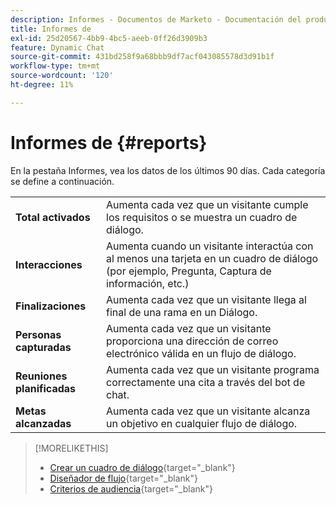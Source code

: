 ```yaml
---
description: Informes - Documentos de Marketo - Documentación del producto
title: Informes de
exl-id: 25d20567-4bb9-4bc5-aeeb-0ff26d3909b3
feature: Dynamic Chat
source-git-commit: 431bd258f9a68bbb9df7acf043085578d3d91b1f
workflow-type: tm+mt
source-wordcount: '120'
ht-degree: 11%

---
```


# Informes de   {#reports}

En la pestaña Informes, vea los datos de los últimos 90 días. Cada categoría se define a continuación.

<table>
 <tr>
  <td><strong>Total activados</strong></td>
  <td>Aumenta cada vez que un visitante cumple los requisitos o se muestra un cuadro de diálogo.
</td>
 </tr>
 <tr>
  <td><strong>Interacciones</strong></td>
  <td>Aumenta cuando un visitante interactúa con al menos una tarjeta en un cuadro de diálogo (por ejemplo, Pregunta, Captura de información, etc.)</td>
 </tr>
 <tr>
  <td><strong>Finalizaciones</strong></td>
  <td>Aumenta cada vez que un visitante llega al final de una rama en un Diálogo.</td>
 </tr>
 <tr>
  <td><strong>Personas capturadas</strong></td>
  <td>Aumenta cada vez que un visitante proporciona una dirección de correo electrónico válida en un flujo de diálogo.</td>
 </tr>
 <tr>
  <td><strong>Reuniones planificadas</strong></td>
  <td>Aumenta cada vez que un visitante programa correctamente una cita a través del bot de chat.</td>
 </tr>
 <tr>
  <td><strong>Metas alcanzadas</strong></td>
  <td>Aumenta cada vez que un visitante alcanza un objetivo en cualquier flujo de diálogo.</td>
 </tr>
</table>

>[!MORELIKETHIS]
>
>* [Crear un cuadro de diálogo](/help/marketo/product-docs/demand-generation/dynamic-chat/dialogues/create-a-dialogue.md){target="_blank"}
>* [Diseñador de flujo](/help/marketo/product-docs/demand-generation/dynamic-chat/dialogues/stream-designer.md){target="_blank"}
>* [Criterios de audiencia](/help/marketo/product-docs/demand-generation/dynamic-chat/dialogues/audience-criteria.md){target="_blank"}
